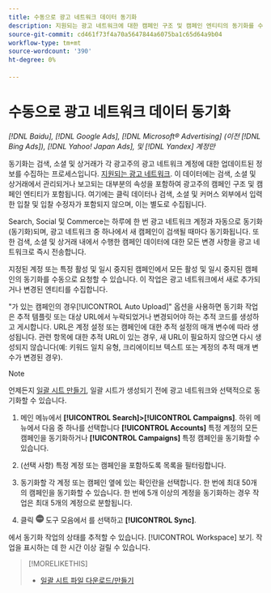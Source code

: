 ```yaml
---
title: 수동으로 광고 네트워크 데이터 동기화
description: 지원되는 광고 네트워크에 대한 캠페인 구조 및 캠페인 엔티티의 동기화를 수동으로 트리거하는 방법에 대해 알아봅니다.
source-git-commit: cd461f73f4a70a5647844a6075ba1c65d64a9b04
workflow-type: tm+mt
source-wordcount: '390'
ht-degree: 0%

---
```


# 수동으로 광고 네트워크 데이터 동기화

*[!DNL Baidu], [!DNL Google Ads], [!DNL Microsoft® Advertising] (이전 [!DNL Bing Ads]), [!DNL Yahoo! Japan Ads], 및 [!DNL Yandex] 계정만*

동기화는 검색, 소셜 및 상거래가 각 광고주의 광고 네트워크 계정에 대한 업데이트된 정보를 수집하는 프로세스입니다. [지원되는 광고 네트워크](/help/search-social-commerce/introduction/supported-inventory.md). 이 데이터에는 검색, 소셜 및 상거래에서 관리되거나 보고되는 대부분의 속성을 포함하여 광고주의 캠페인 구조 및 캠페인 엔티티가 포함됩니다. 여기에는 클릭 데이터나 검색, 소셜 및 커머스 외부에서 입력한 입찰 및 입찰 수정자가 포함되지 않으며, 이는 별도로 수집됩니다.

Search, Social 및 Commerce는 하루에 한 번 광고 네트워크 계정과 자동으로 동기화(동기화)되며, 광고 네트워크 중 하나에서 새 캠페인이 검색될 때마다 동기화됩니다. 또한 검색, 소셜 및 상거래 내에서 수행한 캠페인 데이터에 대한 모든 변경 사항을 광고 네트워크로 즉시 전송합니다.

지정된 계정 또는 특정 활성 및 일시 중지된 캠페인에서 모든 활성 및 일시 중지된 캠페인의 동기화를 수동으로 요청할 수 있습니다. 이 작업은 광고 네트워크에서 새로 추가되거나 변경된 엔티티를 수집합니다.

&quot;가 있는 캠페인의 경우[!UICONTROL Auto Upload]&quot; 옵션을 사용하면 동기화 작업은 추적 템플릿 또는 대상 URL에서 누락되었거나 변경되어야 하는 추적 코드를 생성하고 게시합니다. URL은 계정 설정 또는 캠페인에 대한 추적 설정의 매개 변수에 따라 생성됩니다. 관련 항목에 대한 추적 URL이 있는 경우, 새 URL이 필요하지 않으면 다시 생성되지 않습니다(예: 키워드 일치 유형, 크리에이티브 텍스트 또는 계정의 추적 매개 변수가 변경된 경우).

>[!NOTE]
>
>언제든지 [일괄 시트 만들기](/help/search-social-commerce/campaign-management/bulksheets/bulksheet-download.md), 일괄 시트가 생성되기 전에 광고 네트워크와 선택적으로 동기화할 수 있습니다.

1. 메인 메뉴에서 **[!UICONTROL Search]>[!UICONTROL Campaigns]**. 하위 메뉴에서 다음 중 하나를 선택합니다 **[!UICONTROL Accounts]** 특정 계정의 모든 캠페인을 동기화하거나 **[!UICONTROL Campaigns]** 특정 캠페인을 동기화할 수 있습니다.

1. (선택 사항) 특정 계정 또는 캠페인을 포함하도록 목록을 필터링합니다.

1. 동기화할 각 계정 또는 캠페인 옆에 있는 확인란을 선택합니다. 한 번에 최대 50개의 캠페인을 동기화할 수 있습니다. 한 번에 5개 이상의 계정을 동기화하는 경우 작업은 최대 5개의 계정으로 분할됩니다.

1. 클릭 **![자세히](/help/search-social-commerce/assets/more.png "자세히")** 도구 모음에서 를 선택하고 **[!UICONTROL Sync]**.

에서 동기화 작업의 상태를 추적할 수 있습니다. [!UICONTROL Workspace] 보기. 작업을 표시하는 데 한 시간 이상 걸릴 수 있습니다.

>[!MORELIKETHIS]
>
>* [일괄 시트 파일 다운로드/만들기](/help/search-social-commerce/campaign-management/bulksheets/bulksheet-download.md)

